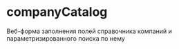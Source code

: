 # companyCatalog
Веб-форма заполнения полей справочника компаний и параметризированного поиска по нему
